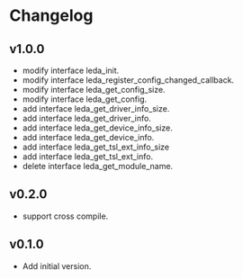 # Changelog

## v1.0.0
* modify interface leda_init.
* modify interface leda_register_config_changed_callback.
* modify interface leda_get_config_size.
* modify interface leda_get_config.
* add interface leda_get_driver_info_size.
* add interface leda_get_driver_info.
* add interface leda_get_device_info_size.
* add interface leda_get_device_info.
* add interface leda_get_tsl_ext_info_size
* add interface leda_get_tsl_ext_info.
* delete interface leda_get_module_name.

## v0.2.0
* support cross compile.

## v0.1.0
* Add initial version.